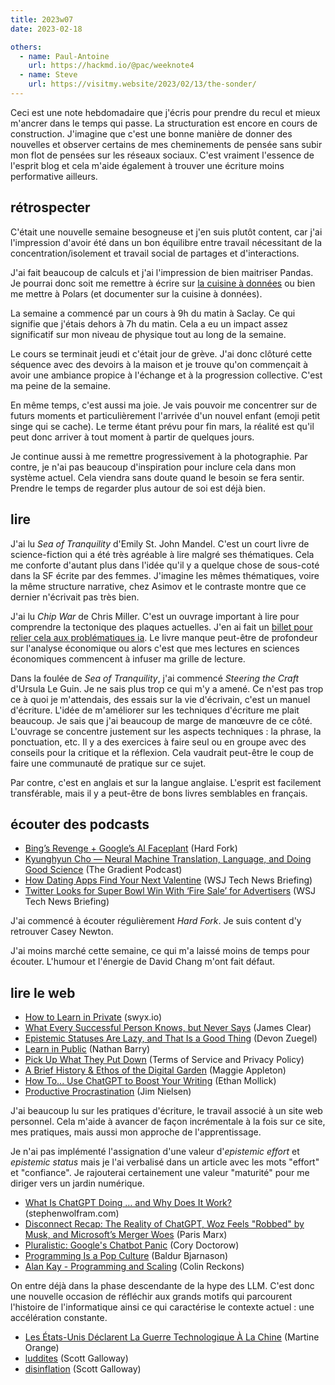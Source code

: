 ```yaml
---
title: 2023w07
date: 2023-02-18

others:
  - name: Paul-Antoine
    url: https://hackmd.io/@pac/weeknote4
  - name: Steve
    url: https://visitmy.website/2023/02/13/the-sonder/
---
```


Ceci est une note hebdomadaire que j'écris pour prendre du recul et mieux m'ancrer dans le temps qui passe.
La structuration est encore en cours de construction.
J'imagine que c'est une bonne manière de donner des nouvelles et observer certains de mes cheminements de pensée sans subir mon flot de pensées sur les réseaux sociaux.
C'est vraiment l'essence de l'esprit blog et cela m'aide également à trouver une écriture moins performative ailleurs.


## rétrospecter

C'était une nouvelle semaine besogneuse et j'en suis plutôt content, car j'ai l'impression d'avoir été dans un bon équilibre entre travail nécessitant de la concentration/isolement et travail social de partages et d'interactions.

J'ai fait beaucoup de calculs et j'ai l'impression de bien maitriser Pandas.
Je pourrai donc soit me remettre à écrire sur [la cuisine à données](https://data.11d.im) ou bien me mettre à Polars (et documenter sur la cuisine à données).

La semaine a commencé par un cours à 9h du matin à Saclay.
Ce qui signifie que j'étais dehors à 7h du matin.
Cela a eu un impact assez significatif sur mon niveau de physique tout au long de la semaine.

Le cours se terminait jeudi et c'était jour de grève.
J'ai donc clôturé cette séquence avec des devoirs à la maison et je trouve qu'on commençait à avoir une ambiance propice à l'échange et à la progression collective.
C'est ma peine de la semaine.

En même temps, c'est aussi ma joie.
Je vais pouvoir me concentrer sur de futurs moments et particulièrement l'arrivée d'un nouvel enfant (emoji petit singe qui se cache).
Le terme étant prévu pour fin mars, la réalité est qu'il peut donc arriver à tout moment à partir de quelques jours.

Je continue aussi à me remettre progressivement à la photographie.
Par contre, je n'ai pas beaucoup d'inspiration pour inclure cela dans mon système actuel.
Cela viendra sans doute quand le besoin se fera sentir.
Prendre le temps de regarder plus autour de soi est déjà bien.


## lire

J'ai lu *Sea of Tranquility* d'Emily St. John Mandel.
C'est un court livre de science-fiction qui a été très agréable à lire malgré ses thématiques.
Cela me conforte d'autant plus dans l'idée qu'il y a quelque chose de sous-coté dans la SF écrite par des femmes.
J'imagine les mêmes thématiques, voire la même structure narrative, chez Asimov et le contraste montre que ce dernier n'écrivait pas très bien.

J'ai lu *Chip War* de Chris Miller.
C'est un ouvrage important à lire pour comprendre la tectonique des plaques actuelles.
J'en ai fait un [billet pour relier cela aux problématiques ia][1].
Le livre manque peut-être de profondeur sur l'analyse économique ou alors c'est que mes lectures en sciences économiques commencent à infuser ma grille de lecture.

[1]: /journal/separer-ia-machine

Dans la foulée de *Sea of Tranquility*, j'ai commencé *Steering the Craft* d'Ursula Le Guin.
Je ne sais plus trop ce qui m'y a amené.
Ce n'est pas trop ce à quoi je m'attendais, des essais sur la vie d'écrivain, c'est un manuel d'écriture.
L'idée de m'améliorer sur les techniques d'écriture me plait beaucoup.
Je sais que j'ai beaucoup de marge de manœuvre de ce côté.
L'ouvrage se concentre justement sur les aspects techniques : la phrase, la ponctuation, etc.
Il y a des exercices à faire seul ou en groupe avec des conseils pour la critique et la réflexion.
Cela vaudrait peut-être le coup de faire une communauté de pratique sur ce sujet.

Par contre, c'est en anglais et sur la langue anglaise.
L'esprit est facilement transférable, mais il y a peut-être de bons livres semblables en français.

## écouter des podcasts

- [Bing’s Revenge + Google’s AI Faceplant][podcast:1] (Hard Fork)
- [Kyunghyun Cho —  Neural Machine Translation, Language, and Doing Good Science][podcast:3] (The Gradient Podcast)
- [How Dating Apps Find Your Next Valentine][podcast:0] (WSJ Tech News Briefing)
- [Twitter Looks for Super Bowl Win With ‘Fire Sale’ for Advertisers][podcast:2] (WSJ Tech News Briefing)

J'ai commencé à écouter régulièrement *Hard Fork*.
Je suis content d'y retrouver Casey Newton.

J'ai moins marché cette semaine, ce qui m'a laissé moins de temps pour écouter.
L'humour et l'énergie de David Chang m'ont fait défaut.

[podcast:0]: https://share.snipd.com/episode/8188695d-012d-4d7d-afa7-92f5de0ef95e
[podcast:1]: https://share.snipd.com/episode/4cd2d0de-abbe-481f-814d-0aed63dd4d9d
[podcast:2]: https://share.snipd.com/episode/9b6efd2a-7f55-44bc-87a5-046e8f2543d4
[podcast:3]: https://share.snipd.com/episode/a9db25d3-8471-4550-b1d9-84d792a755cf


## lire le web

- [How to Learn in Private][article:2] (swyx.io)
- [What Every Successful Person Knows, but Never Says][article:3] (James Clear)
- [Epistemic Statuses Are Lazy, and That Is a Good Thing][article:4] (Devon Zuegel)
- [Learn in Public][article:5] (Nathan Barry)
- [Pick Up What They Put Down][article:6] (Terms of Service and Privacy Policy)
- [A Brief History & Ethos of the Digital Garden][article:7] (Maggie Appleton)
- [How To... Use ChatGPT to Boost Your Writing][article:11] (Ethan Mollick)
- [Productive Procrastination][article:15] (Jim Nielsen)

J'ai beaucoup lu sur les pratiques d'écriture, le travail associé à un site web personnel.
Cela m'aide à avancer de façon incrémentale à la fois sur ce site, mes pratiques, mais aussi mon approche de l'apprentissage.

Je n'ai pas implémenté l'assignation d'une valeur d'*epistemic effort* et *epistemic status* mais je l'ai verbalisé dans un article avec les mots "effort" et "confiance".
Je rajouterai certainement une valeur "maturité" pour me diriger vers un jardin numérique.

- [What Is ChatGPT Doing … and Why Does It Work?][article:1] (stephenwolfram.com)
- [Disconnect Recap: The Reality of ChatGPT, Woz Feels "Robbed" by Musk, and Microsoft’s Merger Woes][article:10] (Paris Marx)
- [Pluralistic: Google's Chatbot Panic][article:0] (Cory Doctorow)
- [Programming Is a Pop Culture][article:8] (Baldur Bjarnason)
- [Alan Kay - Programming and Scaling][article:9] (Colin Reckons)

On entre déjà dans la phase descendante de la hype des LLM.
C'est donc une nouvelle occasion de réfléchir aux grands motifs qui parcourent l'histoire de l'informatique ainsi ce qui caractérise le contexte actuel : une accélération constante.

- [Les États-Unis Déclarent La Guerre Technologique À La Chine][article:12] (Martine Orange)
- [luddites][article:13] (Scott Galloway)
- [disinflation][article:14] (Scott Galloway)

[article:0]: https://pluralistic.net/2023/02/16/tweedledumber/
[article:1]: https://writings.stephenwolfram.com/2023/02/what-is-chatgpt-doing-and-why-does-it-work/
[article:2]: https://www.swyx.io/learn-in-private
[article:3]: https://jamesclear.com/ira-glass-failure
[article:4]: https://devonzuegel.com/post/epistemic-statuses-are-lazy-and-that-is-a-good-thing
[article:5]: https://www.swyx.io/learn-in-public
[article:6]: https://www.swyx.io/writing/learn-in-public-hack
[article:7]: https://maggieappleton.com/garden-history
[article:8]: https://www.baldurbjarnason.com/2022/programming-is-a-pop-culture/
[article:9]: https://www.youtube.com/watch?v=YyIQKBzIuBY&ab_channel=ColinReckons
[article:10]: https://open.substack.com/pub/parismarx/p/disconnect-recap-the-reality-of-chatgpt?r=nb235&utm_medium=ios&utm_campaign=post
[article:11]: https://oneusefulthing.substack.com/p/how-to-use-chatgpt-to-boost-your
[article:12]: https://www.mediapart.fr/journal/international/221022/les-etats-unis-declarent-la-guerre-technologique-la-chine
[article:13]: https://www.profgalloway.com/luddites/
[article:14]: https://www.profgalloway.com/disinflation/
[article:15]: https://blog.jim-nielsen.com/2023/productive-procrastination/
